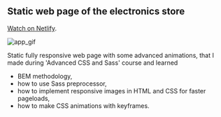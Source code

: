 ## Static web page of the electronics store

[Watch on Netlify](https://zingy-salmiakki-07fd94.netlify.app).

![app_gif](preview.gif)

Static fully responsive web page with some advanced animations, that I made during 'Advanced CSS and Sass' course and learned
* BEM methodology,
* how to use Sass preprocessor,
* how to implement responsive images in HTML and CSS for faster pageloads,
* how to make CSS animations with keyframes.